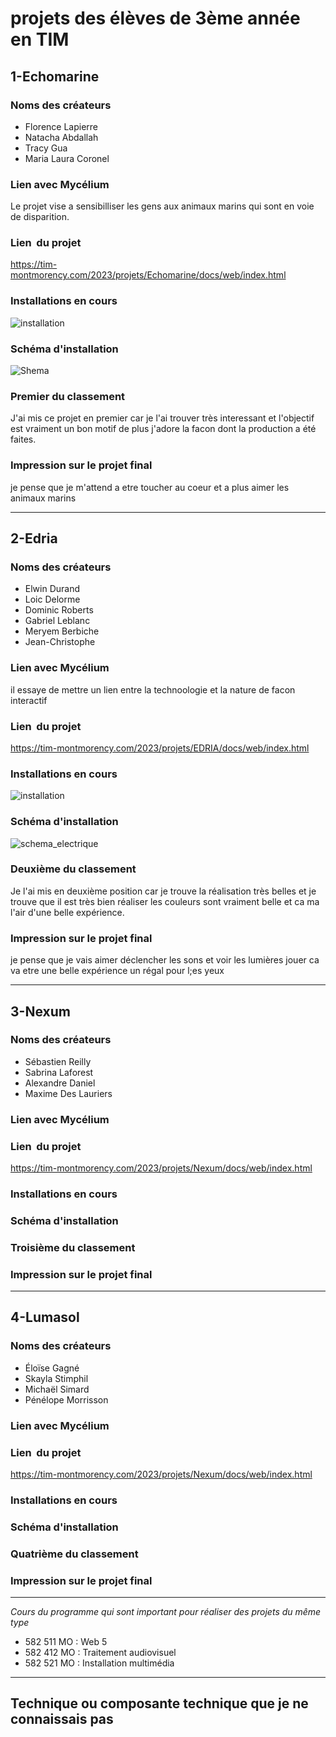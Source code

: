 
# projets des élèves de 3ème année en TIM #

## 1-Echomarine ##
### Noms des créateurs ###

- Florence Lapierre
- Natacha Abdallah
- Tracy Gua
- Maria Laura Coronel

### Lien avec Mycélium ###
Le projet vise a sensibilliser les gens aux animaux marins qui sont en voie de disparition.
### Lien  du projet ###

https://tim-montmorency.com/2023/projets/Echomarine/docs/web/index.html

### Installations en cours ###

![installation](https://user-images.githubusercontent.com/112128368/236109393-59580d49-7f09-49af-a5f0-743917ee6797.jpg)

### Schéma d'installation ###

![Shema](https://user-images.githubusercontent.com/112128368/236109595-555ef370-879e-40d6-a6a2-9120a5e0549b.png)


### Premier du classement ###

J'ai mis ce projet en premier car je l'ai trouver très interessant et l'objectif est vraiment un bon motif de plus j'adore la facon dont la production a été faites.

### Impression sur le projet final ###

je pense que je m'attend a etre toucher au coeur et a plus aimer les animaux marins

--------------------------------------------------------------------------------------------------------------------------------------------------------------------
## 2-Edria ##
### Noms des créateurs ###

- Elwin Durand
- Loic Delorme
- Dominic Roberts
- Gabriel Leblanc
- Meryem Berbiche
- Jean-Christophe

### Lien avec Mycélium ###
il essaye de mettre un lien entre la technoologie et la nature de facon interactif

### Lien  du projet ###

https://tim-montmorency.com/2023/projets/EDRIA/docs/web/index.html

### Installations en cours ###

![installation](https://user-images.githubusercontent.com/112128368/236111147-96806da8-4bfc-43a6-b7a0-baa4cc92ead6.jpg)

### Schéma d'installation ###

![schema_electrique](https://user-images.githubusercontent.com/112128368/236110908-dc26bf99-320a-43c6-a743-823503ea8ce3.png)


### Deuxième du classement ###

Je l'ai mis en deuxième position car je trouve la réalisation très belles et je trouve que il est très bien réaliser les couleurs sont vraiment belle 
et ca ma l'air d'une belle expérience.

### Impression sur le projet final ###
je pense que je vais aimer déclencher les sons et voir les lumières jouer ca va etre une belle expérience un régal pour l;es yeux

--------------------------------------------------------------------------------------------------------------------------------------------------------------------

## 3-Nexum ##

### Noms des créateurs ###
- Sébastien Reilly
- Sabrina Laforest
- Alexandre Daniel
- Maxime Des Lauriers

### Lien avec Mycélium ###

### Lien  du projet ###

https://tim-montmorency.com/2023/projets/Nexum/docs/web/index.html

### Installations en cours ###

### Schéma d'installation ###


### Troisième du classement ###


### Impression sur le projet final ###

----------------------------------------------------------------------------------------------------------------------------------------

## 4-Lumasol ##

### Noms des créateurs ###

- Éloïse Gagné
- Skayla Stimphil
- Michaël Simard
- Pénélope Morrisson

### Lien avec Mycélium ###


### Lien  du projet ###
https://tim-montmorency.com/2023/projets/Nexum/docs/web/index.html

### Installations en cours ###


### Schéma d'installation ###

### Quatrième du classement ###

### Impression sur le projet final ###


--------------------------------------------------------------------------------------------------------------------------------------------------------------------
*Cours du programme qui sont important pour réaliser des projets du même type*
- 582 511 MO : Web 5
- 582 412 MO : Traitement audiovisuel
- 582 521 MO : Installation multimédia
----------------------------------------------------------------------------------------------------------------------------------------
Technique ou composante technique que je ne connaissais pas
----------------------------------------------------------------------------------------------------------------------------------------


